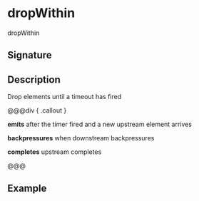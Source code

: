 # dropWithin

dropWithin

## Signature

## Description

Drop elements until a timeout has fired


@@@div { .callout }

**emits** after the timer fired and a new upstream element arrives

**backpressures** when downstream backpressures

**completes** upstream completes

@@@

## Example

